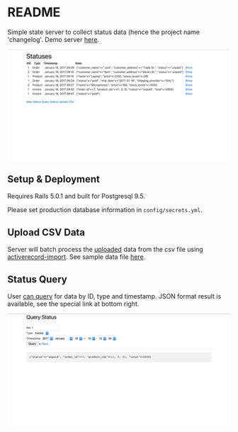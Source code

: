# README

Simple state server to collect status data (hence the project name 'changelog'.
Demo server [here](http://changelogdemo.seymores.com/statuses).

![Front page](https://raw.githubusercontent.com/seymores/changelog/master/public/screenshots/screen1.png)

## Setup & Deployment
Requires Rails 5.0.1 and built for Postgresql 9.5.

Please set production database information in `config/secrets.yml`.

## Upload CSV Data

Server will batch process the [uploaded](http://changelogdemo.seymores.com/statuses/upload) data from the csv file using [activerecord-import](https://github.com/zdennis/activerecord-import).
See sample data file [here](https://raw.githubusercontent.com/seymores/changelog/master/data.csv). 

## Status Query

User [can query](http://changelogdemo.seymores.com/statuses/query) for data by ID, type and timestamp.
JSON format result is available, see the special link at bottom right.

![Status query](https://raw.githubusercontent.com/seymores/changelog/master/public/screenshots/screen2.png)

